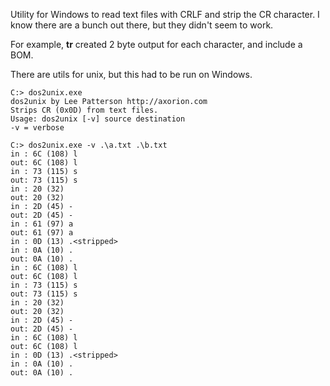 Utility for Windows to read text files with CRLF and strip the CR character.
I know there are a bunch out there, but they didn't seem to work. 

For example, **tr** created 2 byte output for each character, and include a BOM.

There are utils for unix, but this had to be run on Windows.

    C:> dos2unix.exe
    dos2unix by Lee Patterson http://axorion.com
    Strips CR (0x0D) from text files.
    Usage: dos2unix [-v] source destination
    -v = verbose

    C:> dos2unix.exe -v .\a.txt .\b.txt
    in : 6C (108) l
    out: 6C (108) l
    in : 73 (115) s
    out: 73 (115) s
    in : 20 (32)
    out: 20 (32)
    in : 2D (45) -
    out: 2D (45) -
    in : 61 (97) a
    out: 61 (97) a
    in : 0D (13) .<stripped>
    in : 0A (10) .
    out: 0A (10) .
    in : 6C (108) l
    out: 6C (108) l
    in : 73 (115) s
    out: 73 (115) s
    in : 20 (32)
    out: 20 (32)
    in : 2D (45) -
    out: 2D (45) -
    in : 6C (108) l
    out: 6C (108) l
    in : 0D (13) .<stripped>
    in : 0A (10) .
    out: 0A (10) .